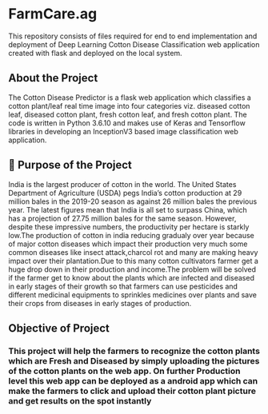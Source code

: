 # FarmCare.ag
This repository consists of files required for end to end implementation and deployment of Deep Learning Cotton Disease Classification web application created with flask and deployed on the local system.
## About the Project
The Cotton Disease Predictor is a flask web application which classifies a cotton plant/leaf real time image into four categories viz. diseased cotton leaf, diseased cotton plant, fresh cotton leaf, and fresh cotton plant. The code is written in Python 3.6.10 and makes use of Keras and Tensorflow libraries in developing an InceptionV3 based image classification web application.
## 🎯 Purpose of the Project
India is the largest producer of cotton in the world. The United States Department of Agriculture (USDA) pegs India’s cotton production at 29 million bales in the 2019-20 season as against 26 million bales the previous year. The latest figures mean that India is all set to surpass China, which has a projection of 27.75 million bales for the same season. However, despite these impressive numbers, the productivity per hectare is starkly low.The production of cotton in india reducing gradualy over year because of major cotton diseases which impact their production very much some common diseases like insect attack,charcol rot and many are making heavy impact over their plantation.Due to this many cotton cultivators farmer get a huge drop down in their production and income.The problem will be solved if the farmer get to know about the plants which are infected and diseased in early stages of their growth so that farmers can use pesticides and different medicinal equipments to sprinkles medicines over plants and save their crops from diseases in early stages of production.
## Objective of Project
### This project will help the farmers to recognize the cotton plants which are Fresh and Diseased by simply uploading the pictures of the cotton plants on the web app. On further Production level this web app can be deployed as a android app which can make the farmers to click and upload their cotton plant picture and get results on the spot instantly
